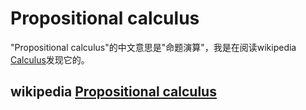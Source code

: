 # Propositional calculus

"Propositional calculus"的中文意思是"命题演算"，我是在阅读wikipedia [Calculus](https://en.wikipedia.org/wiki/Calculus)发现它的。

## wikipedia [Propositional calculus](https://en.wikipedia.org/wiki/Propositional_calculus)